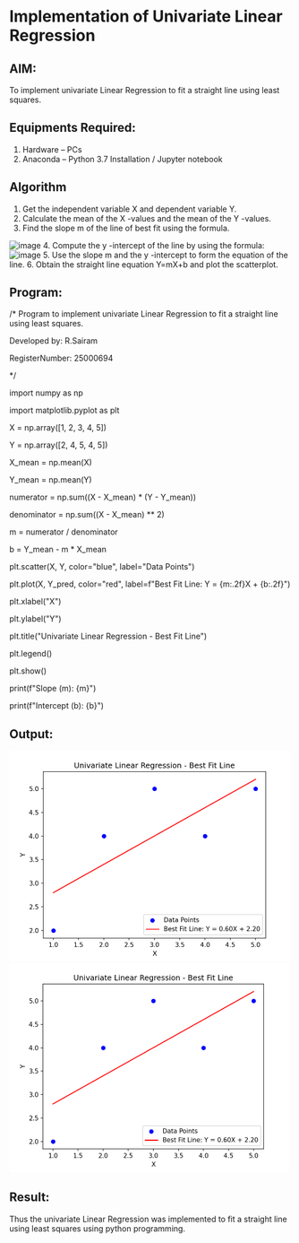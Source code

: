 # Implementation of Univariate Linear Regression
## AIM:
To implement univariate Linear Regression to fit a straight line using least squares.

## Equipments Required:
1. Hardware – PCs
2. Anaconda – Python 3.7 Installation / Jupyter notebook

## Algorithm
1. Get the independent variable X and dependent variable Y.
2. Calculate the mean of the X -values and the mean of the Y -values.
3. Find the slope m of the line of best fit using the formula. 
<img width="231" alt="image" src="https://user-images.githubusercontent.com/93026020/192078527-b3b5ee3e-992f-46c4-865b-3b7ce4ac54ad.png">
4. Compute the y -intercept of the line by using the formula:
<img width="148" alt="image" src="https://user-images.githubusercontent.com/93026020/192078545-79d70b90-7e9d-4b85-9f8b-9d7548a4c5a4.png">
5. Use the slope m and the y -intercept to form the equation of the line.
6. Obtain the straight line equation Y=mX+b and plot the scatterplot.

## Program:
/*
Program to implement univariate Linear Regression to fit a straight line using least squares.

Developed by: R.Sairam

RegisterNumber:  25000694

*/

import numpy as np

import matplotlib.pyplot as plt

X = np.array([1, 2, 3, 4, 5])

Y = np.array([2, 4, 5, 4, 5])

X_mean = np.mean(X)

Y_mean = np.mean(Y)

numerator = np.sum((X - X_mean) * (Y - Y_mean))

denominator = np.sum((X - X_mean) ** 2)

m = numerator / denominator

b = Y_mean - m * X_mean

plt.scatter(X, Y, color="blue", label="Data Points")

plt.plot(X, Y_pred, color="red", label=f"Best Fit Line: Y = {m:.2f}X + {b:.2f}")

plt.xlabel("X")

plt.ylabel("Y")

plt.title("Univariate Linear Regression - Best Fit Line")

plt.legend()

plt.show()

print(f"Slope (m): {m}")

print(f"Intercept (b): {b}")


## Output:
![best fit line](best_fit_line.png)
<img src="best_fit_line.png" alt="Best Fit Line" width="500">


## Result:
Thus the univariate Linear Regression was implemented to fit a straight line using least squares using python programming.


